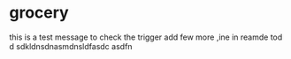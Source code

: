 # grocery
this is a test message to check the trigger
add few more ,ine in reamde tod d sdkldnsdnasmdnsldfasdc asdfn 
